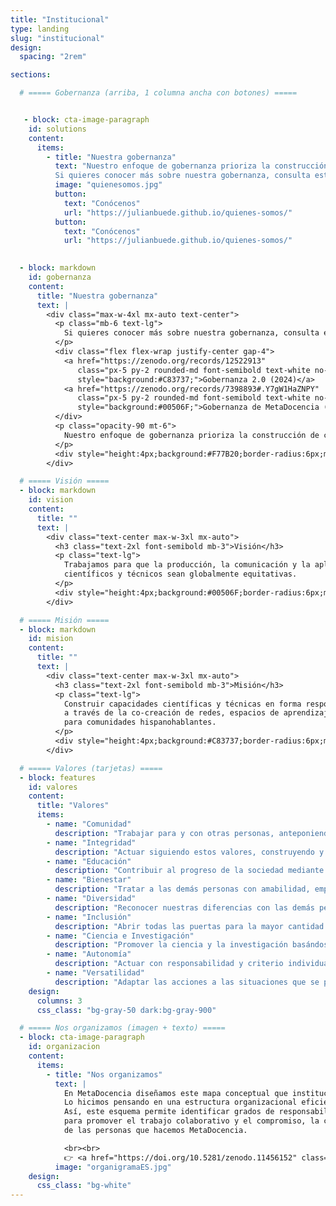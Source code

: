 ```yaml
---
title: "Institucional"
type: landing
slug: "institucional"
design:
  spacing: "2rem"

sections:

  # ===== Gobernanza (arriba, 1 columna ancha con botones) =====


   - block: cta-image-paragraph
    id: solutions
    content:
      items:
        - title: "Nuestra gobernanza"
          text: "Nuestro enfoque de gobernanza prioriza la construcción de confianza, la rendición de cuentas y la transparencia (con atención a la privacidad), apoyando procesos abiertos y la participación comunitaria.
          Si quieres conocer más sobre nuestra gobernanza, consulta estas publicaciones:"
          image: "quienesomos.jpg"
          button:
            text: "Conócenos"
            url: "https://julianbuede.github.io/quienes-somos/"
          button:
            text: "Conócenos"
            url: "https://julianbuede.github.io/quienes-somos/"

          
  - block: markdown
    id: gobernanza
    content:
      title: "Nuestra gobernanza"
      text: |
        <div class="max-w-4xl mx-auto text-center">
          <p class="mb-6 text-lg">
            Si quieres conocer más sobre nuestra gobernanza, consulta estas publicaciones:
          </p>
          <div class="flex flex-wrap justify-center gap-4">
            <a href="https://zenodo.org/records/12522913"
               class="px-5 py-2 rounded-md font-semibold text-white no-underline"
               style="background:#C83737;">Gobernanza 2.0 (2024)</a>
            <a href="https://zenodo.org/records/7398893#.Y7gW1HaZNPY"
               class="px-5 py-2 rounded-md font-semibold text-white no-underline"
               style="background:#00506F;">Gobernanza de MetaDocencia (2022)</a>
          </div>
          <p class="opacity-90 mt-6">
            Nuestro enfoque de gobernanza prioriza la construcción de confianza, la rendición de cuentas y la transparencia (con atención a la privacidad), apoyando procesos abiertos y la participación comunitaria.
          </p>
          <div style="height:4px;background:#F77B20;border-radius:6px;margin:2rem auto 0 auto;width:140px;"></div>
        </div>

  # ===== Visión =====
  - block: markdown
    id: vision
    content:
      title: ""
      text: |
        <div class="text-center max-w-3xl mx-auto">
          <h3 class="text-2xl font-semibold mb-3">Visión</h3>
          <p class="text-lg">
            Trabajamos para que la producción, la comunicación y la aplicación de saberes
            científicos y técnicos sean globalmente equitativas.
          </p>
          <div style="height:4px;background:#00506F;border-radius:6px;margin:1.5rem auto 0 auto;width:120px;"></div>
        </div>

  # ===== Misión =====
  - block: markdown
    id: mision
    content:
      title: ""
      text: |
        <div class="text-center max-w-3xl mx-auto">
          <h3 class="text-2xl font-semibold mb-3">Misión</h3>
          <p class="text-lg">
            Construir capacidades científicas y técnicas en forma responsable y con mirada local,
            a través de la co-creación de redes, espacios de aprendizaje y recursos accesibles
            para comunidades hispanohablantes.
          </p>
          <div style="height:4px;background:#C83737;border-radius:6px;margin:1.5rem auto 0 auto;width:120px;"></div>
        </div>

  # ===== Valores (tarjetas) =====
  - block: features
    id: valores
    content:
      title: "Valores"
      items:
        - name: "Comunidad"
          description: "Trabajar para y con otras personas, anteponiendo los intereses colectivos por sobre los intereses individuales."
        - name: "Integridad"
          description: "Actuar siguiendo estos valores, construyendo y cuidando la confianza, mediante la apertura y la transparencia (con atención a la privacidad), rindiendo cuentas por nuestras acciones."
        - name: "Educación"
          description: "Contribuir al progreso de la sociedad mediante los aprendizajes comunitarios y personales."
        - name: "Bienestar"
          description: "Tratar a las demás personas con amabilidad, empatía y respeto, priorizando la salud mental y física, para mantener un ambiente de trabajo saludable y seguro."
        - name: "Diversidad"
          description: "Reconocer nuestras diferencias con las demás personas y darle la bienvenida respetuosa a todas las diferencias."
        - name: "Inclusión"
          description: "Abrir todas las puertas para la mayor cantidad de personas posible, mediante la accesibilidad universal y el reconocimiento por el trabajo realizado."
        - name: "Ciencia e Investigación"
          description: "Promover la ciencia y la investigación basándose en la teoría, el razonamiento, la experiencia y la evidencia resultante."
        - name: "Autonomía"
          description: "Actuar con responsabilidad y criterio individual, colectivo o regional, según corresponda en cada caso."
        - name: "Versatilidad"
          description: "Adaptar las acciones a las situaciones que se presentan."
    design:
      columns: 3
      css_class: "bg-gray-50 dark:bg-gray-900"

  # ===== Nos organizamos (imagen + texto) =====
  - block: cta-image-paragraph
    id: organizacion
    content:
      items:
        - title: "Nos organizamos"
          text: |
            En MetaDocencia diseñamos este mapa conceptual que institucionaliza nuestra forma de trabajo.
            Lo hicimos pensando en una estructura organizacional eficiente y versátil a la altura de los desafíos que tenemos por delante.
            Así, este esquema permite identificar grados de responsabilidad pero, a la vez, busca ser lo suficientemente dinámico
            para promover el trabajo colaborativo y el compromiso, la confianza, el reconocimiento y las oportunidades de crecimiento
            de las personas que hacemos MetaDocencia.

            <br><br>
            👉 <a href="https://doi.org/10.5281/zenodo.11456152" class="underline">Para conocer más sobre la organización de MetaDocencia, accede al documento completo sobre el organigrama publicado en Zenodo.</a>
          image: "organigramaES.jpg"
    design:
      css_class: "bg-white"
---
```

